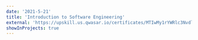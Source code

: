 ```yaml
---
date: '2021-5-21'
title: 'Introduction to Software Engineering'
external: 'https://upskill.us.qwasar.io/certificates/MTIwMy1rYWRlc3Nvdl9hLW1hci0yMDIxLTExLTQ4NTA='
showInProjects: true
---
```

